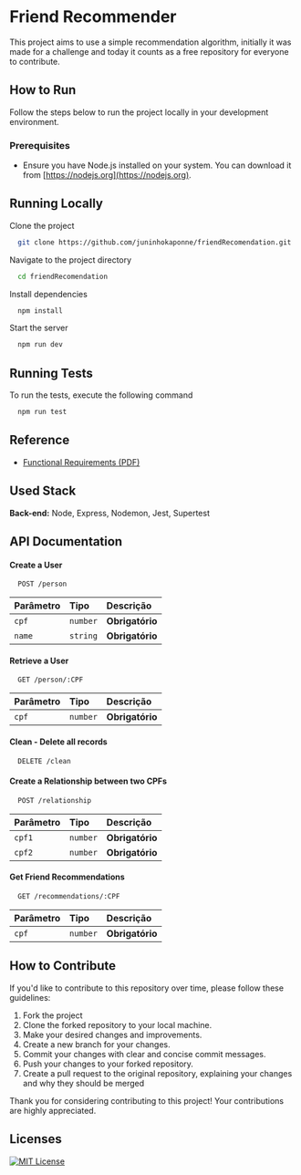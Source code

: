 # Friend Recommender

This project aims to use a simple recommendation algorithm, initially it was made for a challenge and today it counts as a free repository for everyone to contribute.

## How to Run

Follow the steps below to run the project locally in your development environment.

### Prerequisites

- Ensure you have Node.js installed on your system. You can download it from [https://nodejs.org](https://nodejs.org).

## Running Locally

Clone the project

```bash
  git clone https://github.com/juninhokaponne/friendRecomendation.git
```

Navigate to the project directory

```bash
  cd friendRecomendation
```

Install dependencies

```bash
  npm install
```

Start the server

```bash
  npm run dev
```

## Running Tests

To run the tests, execute the following command

```bash
  npm run test
```

## Reference

- [Functional Requirements (PDF)](https://communication-assets.gupy.io/production/companies/51551/emails/1686938256054/communication-assets-3bb42930-0c6f-11ee-a60e-f18a54602daa/enunciado.pdf)

## Used Stack

**Back-end:** Node, Express, Nodemon, Jest, Supertest

## API Documentation

#### Create a User

```http
  POST /person
```

| Parâmetro | Tipo     | Descrição       |
| :-------- | :------- | :-------------- |
| `cpf`     | `number` | **Obrigatório** |
| `name`    | `string` | **Obrigatório** |

#### Retrieve a User

```http
  GET /person/:CPF
```

| Parâmetro | Tipo     | Descrição       |
| :-------- | :------- | :-------------- |
| `cpf`     | `number` | **Obrigatório** |

#### Clean - Delete all records

```http
  DELETE /clean
```

#### Create a Relationship between two CPFs

```http
  POST /relationship
```

| Parâmetro | Tipo     | Descrição       |
| :-------- | :------- | :-------------- |
| `cpf1`    | `number` | **Obrigatório** |
| `cpf2`    | `number` | **Obrigatório** |

#### Get Friend Recommendations

```http
  GET /recommendations/:CPF
```

| Parâmetro | Tipo     | Descrição       |
| :-------- | :------- | :-------------- |
| `cpf`     | `number` | **Obrigatório** |

## How to Contribute

If you'd like to contribute to this repository over time, please follow these guidelines:

1. Fork the project
2. Clone the forked repository to your local machine.
3. Make your desired changes and improvements.
4. Create a new branch for your changes.
5. Commit your changes with clear and concise commit messages.
6. Push your changes to your forked repository.
7. Create a pull request to the original repository, explaining your changes and why they should be merged

Thank you for considering contributing to this project! Your contributions are highly appreciated.

## Licenses

[![MIT License](https://img.shields.io/badge/License-MIT-green.svg)](https://choosealicense.com/licenses/mit/)
